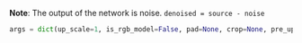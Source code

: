 **Note**: The output of the network is noise.
```denoised = source - noise```

```python
args = dict(up_scale=1, is_rgb_model=False, pad=None, crop=None, pre_upscale=False, upscale_uv=False, merge_source=False, is_caffe_model=False, normalize_mean=None, normalize_std=None, dynamic_range=1)
```
